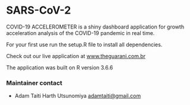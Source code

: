 # SARS-CoV-2

COVID-19 ACCELEROMETER is a shiny dashboard application for growth acceleration analysis of the COVID-19 pandemic in real time.

For your first use run the setup.R file to install all dependencies.

Check out our live application at www.theguarani.com.br

The application was built on R version 3.6.6
### Maintainer contact
* Adam Taiti Harth Utsunomiya <adamtaiti@gmail.com>
